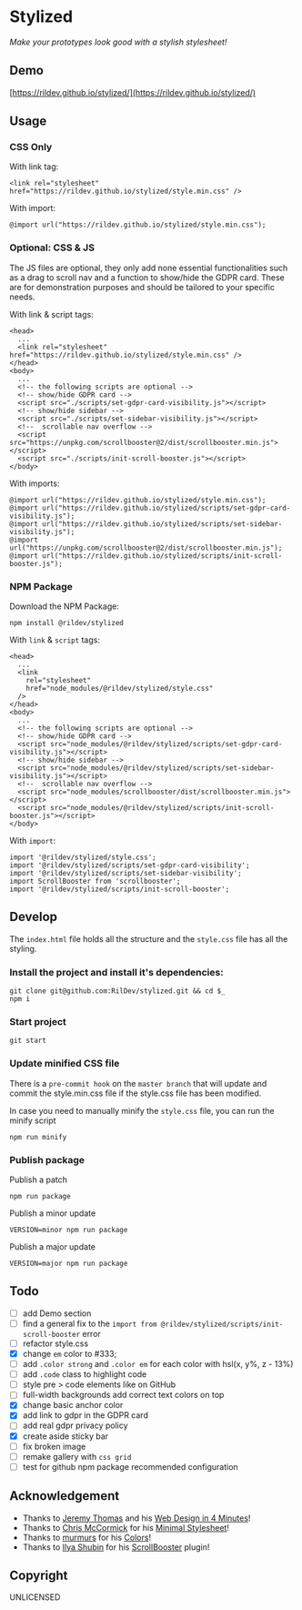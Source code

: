 # Stylized

_Make your prototypes look good with a stylish stylesheet!_

## Demo

[https://rildev.github.io/stylized/](https://rildev.github.io/stylized/)

## Usage

### CSS Only

With link tag:

```
<link rel="stylesheet" href="https://rildev.github.io/stylized/style.min.css" />
```

With import:

```
@import url("https://rildev.github.io/stylized/style.min.css");
```

### Optional: CSS & JS

The JS files are optional, they only add none essential functionalities such as a drag to scroll nav and a function to show/hide the GDPR card. These are for demonstration purposes and should be tailored to your specific needs.

With link & script tags:

```
<head>
  ...
  <link rel="stylesheet" href="https://rildev.github.io/stylized/style.min.css" />
</head>
<body>
  ...
  <!-- the following scripts are optional -->
  <!-- show/hide GDPR card -->
  <script src="./scripts/set-gdpr-card-visibility.js"></script>
  <!-- show/hide sidebar -->
  <script src="./scripts/set-sidebar-visibility.js"></script>
  <!--  scrollable nav overflow -->
  <script src="https://unpkg.com/scrollbooster@2/dist/scrollbooster.min.js"></script>
  <script src="./scripts/init-scroll-booster.js"></script>
</body>
```

With imports:

```
@import url("https://rildev.github.io/stylized/style.min.css");
@import url("https://rildev.github.io/stylized/scripts/set-gdpr-card-visibility.js");
@import url("https://rildev.github.io/stylized/scripts/set-sidebar-visibility.js");
@import url("https://unpkg.com/scrollbooster@2/dist/scrollbooster.min.js");
@import url("https://rildev.github.io/stylized/scripts/init-scroll-booster.js");
```

### NPM Package

Download the NPM Package:

```
npm install @rildev/stylized
```

With `link` & `script` tags:

```
<head>
  ...
  <link
    rel="stylesheet"
    href="node_modules/@rildev/stylized/style.css"
  />
</head>
<body>
  ...
  <!-- the following scripts are optional -->
  <!-- show/hide GDPR card -->
  <script src="node_modules/@rildev/stylized/scripts/set-gdpr-card-visibility.js"></script>
  <!-- show/hide sidebar -->
  <script src="node_modules/@rildev/stylized/scripts/set-sidebar-visibility.js"></script>
  <!--  scrollable nav overflow -->
  <script src="node_modules/scrollbooster/dist/scrollbooster.min.js"></script>
  <script src="node_modules/@rildev/stylized/scripts/init-scroll-booster.js"></script>
</body>
```

With `import`:

```
import '@rildev/stylized/style.css';
import '@rildev/stylized/scripts/set-gdpr-card-visibility';
import '@rildev/stylized/scripts/set-sidebar-visibility';
import ScrollBooster from 'scrollbooster';
import '@rildev/stylized/scripts/init-scroll-booster';
```

## Develop

The `index.html` file holds all the structure and the `style.css` file has all the styling.

### Install the project and install it's dependencies:

```
git clone git@github.com:RilDev/stylized.git && cd $_
npm i
```

### Start project

```
git start
```

### Update minified CSS file

There is a `pre-commit hook` on the `master branch` that will update and commit the style.min.css file if the style.css file has been modified.

In case you need to manually minify the `style.css` file, you can run the minify script

```
npm run minify
```

### Publish package

Publish a patch

```
npm run package
```

Publish a minor update

```
VERSION=minor npm run package
```

Publish a major update

```
VERSION=major npm run package
```

## Todo

- [ ] add Demo section
- [ ] find a general fix to the `import from @rildev/stylized/scripts/init-scroll-booster` error
- [ ] refactor style.css
- [x] change `em` color to #333;
- [ ] add `.color strong` and `.color em` for each color with hsl(x, y%, z - 13%)
- [ ] add `.code` class to highlight code
- [ ] style pre > code elements like on GitHub
- [ ] full-width backgrounds add correct text colors on top
- [x] change basic anchor color
- [x] add link to gdpr in the GDPR card
- [ ] add real gdpr privacy policy
- [x] create aside sticky bar
- [ ] fix broken image
- [ ] remake gallery with `css grid`
- [ ] test for github npm package recommended configuration

## Acknowledgement

- Thanks to [Jeremy Thomas](https://jgthms.com/) and his [Web Design in 4 Minutes](https://jgthms.com/web-design-in-4-minutes/)!
- Thanks to [Chris McCormick](https://github.com/chr15m) for his [Minimal Stylesheet](https://github.com/chr15m/minimal-stylesheet)!
- Thanks to [murmurs](https://github.com/mrmrs) for his [Colors](https://clrs.cc/)!
- Thanks to [Ilya Shubin](https://github.com/ilyashubin) for his [ScrollBooster](https://github.com/ilyashubin/scrollbooster) plugin!

## Copyright

UNLICENSED
